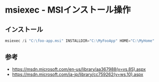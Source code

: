 ﻿# msiexec - MSIインストール操作

## インストール

```powershell
msiexec /i "C:\foo-app.msi" INSTALLDIR="C:\MyFooApp" HOME="C:\MyHome"
```

## 参考

- https://msdn.microsoft.com/en-us/library/aa367988(v=vs.85).aspx
- https://msdn.microsoft.com/ja-jp/library/cc759262(v=ws.10).aspx
